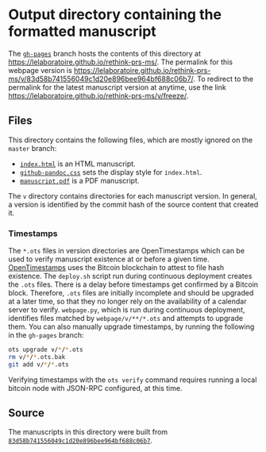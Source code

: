 # Output directory containing the formatted manuscript

The [`gh-pages`](https://github.com/lelaboratoire/rethink-prs-ms/tree/gh-pages) branch hosts the contents of this directory at https://lelaboratoire.github.io/rethink-prs-ms/.
The permalink for this webpage version is https://lelaboratoire.github.io/rethink-prs-ms/v/83d58b741556049c1d20e896bee964bf688c06b7/.
To redirect to the permalink for the latest manuscript version at anytime, use the link https://lelaboratoire.github.io/rethink-prs-ms/v/freeze/.

## Files

This directory contains the following files, which are mostly ignored on the `master` branch:

+ [`index.html`](index.html) is an HTML manuscript.
+ [`github-pandoc.css`](github-pandoc.css) sets the display style for `index.html`.
+ [`manuscript.pdf`](manuscript.pdf) is a PDF manuscript.

The `v` directory contains directories for each manuscript version.
In general, a version is identified by the commit hash of the source content that created it.

### Timestamps

The `*.ots` files in version directories are OpenTimestamps which can be used to verify manuscript existence at or before a given time.
[OpenTimestamps](https://opentimestamps.org/) uses the Bitcoin blockchain to attest to file hash existence.
The `deploy.sh` script run during continuous deployment creates the `.ots` files.
There is a delay before timestamps get confirmed by a Bitcoin block.
Therefore, `.ots` files are initially incomplete and should be upgraded at a later time, so that they no longer rely on the availability of a calendar server to verify.
`webpage.py`, which is run during continuous deployment, identifies files matched by `webpage/v/**/*.ots` and attempts to upgrade them.
You can also manually upgrade timestamps, by running the following in the `gh-pages` branch:

```sh
ots upgrade v/*/*.ots
rm v/*/*.ots.bak
git add v/*/*.ots
```

Verifying timestamps with the `ots verify` command requires running a local bitcoin node with JSON-RPC configured, at this time.

## Source

The manuscripts in this directory were built from
[`83d58b741556049c1d20e896bee964bf688c06b7`](https://github.com/lelaboratoire/rethink-prs-ms/commit/83d58b741556049c1d20e896bee964bf688c06b7).
